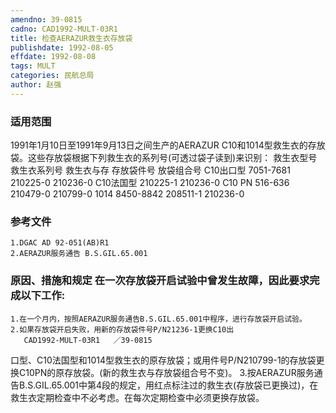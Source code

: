 ```yaml
---
amendno: 39-0815
cadno: CAD1992-MULT-03R1
title: 检查AERAZUR救生衣存放袋
publishdate: 1992-08-05
effdate: 1992-08-08
tags: MULT
categories: 民航总局
author: 赵强
---
```


### 适用范围 
1991年1月10日至1991年9月13日之间生产的AERAZUR C10和1014型救生衣的存放袋。这些存放袋根据下列救生衣的系列号(可透过袋子读到)来识别：
救生衣型号 救生衣系列号 救生衣与存 存放袋件号
放袋组合号
C10出口型  7051-7681  210225-0   210236-0
C10法国型  210225-1   210236-0
C10  PN  516-636  210479-0  210799-0
1014  8450-8842  208511-1  210236-0

<!--more-->
### 参考文件
    1.DGAC AD 92-051(AB)R1 
    2.AERAZUR服务通告 B.S.GIL.65.001 

### 原因、措施和规定 在一次存放袋开启试验中曾发生故障，因此要求完成以下工作: 
    1.在一个月内，按照AERAZUR服务通告B.S.GIL.65.001中程序，进行存放袋开启试验。 
    2.如果存放袋开启失败，用新的存放袋件号P/N21236-1更换C10出
       CAD1992-MULT-03R1   ／39-0815 
口型、C10法国型和1014型救生衣的原存放袋；或用件号P/N210799-1的存放袋更换C10PN的原存放袋。(新的救生衣与存放袋组合号不变)。
    3.按AERAZUR服务通告B.S.GIL.65.001中第4段的规定，用红点标注过的救生衣(存放袋已更换过)，在救生衣定期检查中不必考虑。在每次定期检查中必须更换存放袋。
